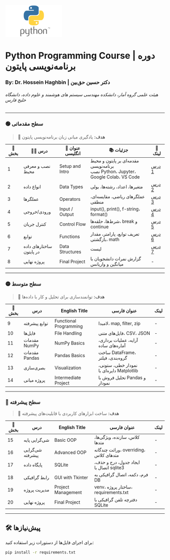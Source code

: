 <img src="images/Python-logo.png" alt="Python Course" width="180" height="100">

# Python Programming Course | دوره برنامه‌نویسی پایتون

### By: Dr. Hossein Haghbin | دکتر حسین حق‌بین 

###### هیئت علمی گروه آمار، دانشکده مهندسی سیستم های هوشمند و علوم داده، دانشگاه خلیج فارس

---

### 🟢 سطح مقدماتی
> 🎯 **هدف:** یادگیری مبانی زبان برنامه‌نویسی پایتون


| 🔢 بخش | 🧑‍🏫 درس | 📝 عنوان انگلیسی | 📚 جزئیات | 🔗 لینک |
|-------|---------|------------------|----------------|----------------|
| 1 | نصب و معرفی محیط | Setup and Intro | مقدمه‌ای بر پایتون و محیط برنامه‌نویسی<br/>نصب Python، Jupyter، Google Colab، VS Code |[درس 1](https://github.com/haghbinh/Pylab/blob/master/Notebooks/sec1_setup_intro.ipynb)|
| 2 | انواع داده | Data Types | متغیرها، اعداد، رشته‌ها، بولی|[درس 2](https://github.com/haghbinh/Pylab/blob/master/Notebooks/sec2_Data_Types.ipynb)|
| 3 | عملگرها | Operators | عملگرهای ریاضی، مقایسه‌ای، منطقی | [درس 3](https://github.com/haghbinh/Pylab/blob/master/Notebooks/sec3_operators.ipynb) |
| 4 | ورودی/خروجی | Input / Output | input(), print(), f-string، format() | [درس 4](https://github.com/haghbinh/Pylab/blob/master/Notebooks/sec4_input_output.ipynb)  |
| 5 | کنترل جریان | Control Flow | شرط‌ها، حلقه‌ها، break و continue | [درس 5](https://github.com/haghbinh/Pylab/blob/master/Notebooks/sec5_Control_Flow.ipynb)  |
| 6 | توابع | Functions | تعریف توابع، پارامتر، مقدار بازگشتی، math | [درس 6](https://github.com/haghbinh/Pylab/blob/master/Notebooks/sec6_Functions.ipynb)  |
| 7 |  ساختارهای داده در پایتون | Data Structures | لیست | [درس 7](https://github.com/haghbinh/Pylab/blob/master/Notebooks/sec7_Data_Structures_list.ipynb)  |
| 8 | پروژه نهایی | Final Project | گزارش نمرات دانشجویان با میانگین و واریانس | - |


---

### 🟡 سطح متوسط
> 🎯 **هدف:** توانمندسازی برای تحلیل و کار با داده‌ها

| 🔢 بخش | درس | English Title | عنوان فارسی | لینک |
|--------|------|----------------|----------------|------|
| 9 | توابع پیشرفته | Functional Programming | لامبدا، map, filter, zip | - |
| 10 | فایل‌ها | File Handling | فایل‌های متنی، CSV، JSON | - |
| 11 | مقدمات NumPy | NumPy Basics | آرایه، عملیات برداری، آماره‌های ساده | - |
| 12 | مقدمات Pandas | Pandas Basics | ساخت DataFrame، گروه‌بندی، فیلتر | - |
| 13 | بصری‌سازی | Visualization | نمودار خطی، ستونی، دایره‌ای با Matplotlib | - |
| 14 | پروژه میانی | Intermediate Project | تحلیل فروش با Pandas و نمودار | - |

---

### 🔵 سطح پیشرفته
> 🎯 **هدف:** ساخت ابزارهای کاربردی با قابلیت‌های پیشرفته

| 🔢 بخش | درس | English Title | عنوان فارسی | لینک |
|--------|------|----------------|----------------|------|
| 15 | شی‌گرایی پایه | Basic OOP | کلاس، سازنده، ویژگی‌ها، متدها | - |
| 16 | شی‌گرایی پیشرفته | Advanced OOP | وراثت چندگانه، overriding، متدهای کلاس | - |
| 17 | پایگاه داده | SQLite | ایجاد جدول، درج و حذف، اتصال با sqlite3 | - |
| 18 | رابط گرافیکی | GUI with Tkinter | فرم، دکمه، اتصال گرافیکی به DB | - |
| 19 | مدیریت پروژه | Project Management | venv، ساختار پروژه، requirements.txt | - |
| 20 | پروژه نهایی | Final Project | دفترچه تلفن گرافیکی با SQLite | - |


---

## 🛠 پیش‌نیازها

برای اجرای فایل‌ها از دستورات زیر استفاده کنید:

```bash
pip install -r requirements.txt
```

